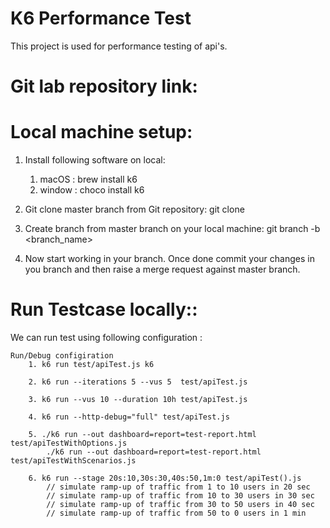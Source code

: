 # K6 Performance Test
This project is used for performance testing of api's.

# Git lab repository link:


# Local machine setup:

1) Install following software on local:
      1) macOS : brew install k6
      2) window : choco install k6


2) Git clone master branch from Git repository:
    git clone 


3) Create branch from master branch on your local machine:
    git branch -b <branch_name>


4) Now start working in your branch. Once done commit your changes in you branch and then raise a merge request against master branch.


# Run Testcase locally::
   We can run test using following configuration :

    Run/Debug configiration
        1. k6 run test/apiTest.js k6

        2. k6 run --iterations 5 --vus 5  test/apiTest.js
        
        3. k6 run --vus 10 --duration 10h test/apiTest.js

        4. k6 run --http-debug="full" test/apiTest.js

        5. ./k6 run --out dashboard=report=test-report.html test/apiTestWithOptions.js
            ./k6 run --out dashboard=report=test-report.html test/apiTestWithScenarios.js
        
        6. k6 run --stage 20s:10,30s:30,40s:50,1m:0 test/apiTest().js
            // simulate ramp-up of traffic from 1 to 10 users in 20 sec
            // simulate ramp-up of traffic from 10 to 30 users in 30 sec
            // simulate ramp-up of traffic from 30 to 50 users in 40 sec
            // simulate ramp-up of traffic from 50 to 0 users in 1 min

